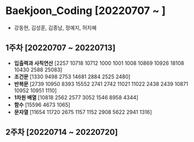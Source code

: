 # Baekjoon_Coding [20220707 ~ ]
- 강동현, 김성훈, 김종남, 정예지, 허지혜

## 1주차 [20220707 ~ 20220713]
- **입출력과 사칙연산** [2257 10718 10712 1000 1001 1008 10869 10926 18108 10430 2588 25083]
- **조건문** [1330 9498 2753 14681 2884 2525 2480]
- **반복문** [2739 10950 8393 15552 2741 2742 11021 11022 2438 2439 10871 10952 10951 1110]
- **1차원 배열** [10818 2562 2577 3052 1546 8958 4344]
- **함수** [15596 4673 1065]
- **문자열** [11654 11720 2675 1157 1152 2908 5622 2941 1316]

## 2주차 [20220714 ~ 20220720]
